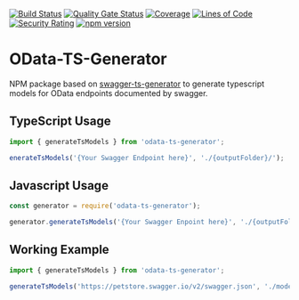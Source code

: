 [![Build Status](https://ikemtz.visualstudio.com/CI%20CD/_apis/build/status/OData-TS-Generator?branchName=master)](https://ikemtz.visualstudio.com/CI%20CD/_build/latest?definitionId=21&branchName=master) [![Quality Gate Status](https://sonarcloud.io/api/project_badges/measure?project=odata-ts-generator&metric=alert_status)](https://sonarcloud.io/dashboard?id=odata-ts-generator) [![Coverage](https://sonarcloud.io/api/project_badges/measure?project=odata-ts-generator&metric=coverage)](https://sonarcloud.io/dashboard?id=odata-ts-generator) [![Lines of Code](https://sonarcloud.io/api/project_badges/measure?project=odata-ts-generator&metric=ncloc)](https://sonarcloud.io/dashboard?id=odata-ts-generator) [![Security Rating](https://sonarcloud.io/api/project_badges/measure?project=odata-ts-generator&metric=security_rating)](https://sonarcloud.io/dashboard?id=odata-ts-generator) [![npm version](https://badge.fury.io/js/odata-ts-generator.svg)](https://badge.fury.io/js/odata-ts-generator)
 
# OData-TS-Generator
NPM package based on [swagger-ts-generator](https://www.npmjs.com/package/swagger-ts-generator) to generate typescript models for OData endpoints documented by swagger.

## TypeScript Usage
```javascript
import { generateTsModels } from 'odata-ts-generator';

enerateTsModels('{Your Swagger Endpoint here}', './{outputFolder}/');
```

## Javascript Usage
```javascript
const generator = require('odata-ts-generator');

generator.generateTsModels('{Your Swagger Enpoint here}', './{outputFolder}/');
```

## Working Example
```javascript
import { generateTsModels } from 'odata-ts-generator';

generateTsModels('https://petstore.swagger.io/v2/swagger.json', './models/');
```
